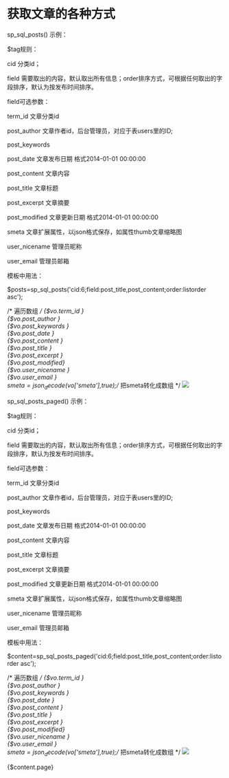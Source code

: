 # 获取文章的各种方式

sp_sql_posts()
示例：



<? php
$tag='cid:6;field:post_title,post_content;order:listorder asc';
$posts=sp_sql_posts($tag); 
print_r($posts);
$smeta=json_decode($vo['smeta'],true); //smeta处理方法，将其转化为数组
?>


$tag规则：

cid 分类id；

field 需要取出的内容，默认取出所有信息；order排序方式，可根据任何取出的字段排序，默认为按发布时间排序。



field可选参数：

term_id     文章分类id

post_author     文章作者id，后台管理员，对应于表users里的ID;

post_keywords     

post_date     文章发布日期 格式2014-01-01 00:00:00

post_content     文章内容

post_title     文章标题

post_excerpt     文章摘要

post_modified     文章更新日期 格式2014-01-01 00:00:00

smeta     文章扩展属性，以json格式保存，如属性thumb文章缩略图

user_nicename     管理员昵称

user_email     管理员邮箱



模板中用法：

<php>
$posts=sp_sql_posts('cid:6;field:post_title,post_content;order:listorder asc');
</php>

<foreach name="posts" item="vo">  /* 遍历数组 */
    {$vo.term_id }<br>
    {$vo.post_author }<br>
    {$vo.post_keywords }<br>
    {$vo.post_date }<br>
    {$vo.post_content }<br>
    {$vo.post_title }<br>
    {$vo.post_excerpt }<br>
    {$vo.post_modified}<br>
    {$vo.user_nicename }<br>
    {$vo.user_email }<br>
    <php>
    $smeta=json_decode($vo['smeta'],true);/* 把smeta转化成数组 */
    </php>
    <img src="{:sp_get_asset_upload_path($smeta['thumb'])}"/>
</foreach>


sp_sql_posts_paged()
示例：



<? php
$tag='cid:6;field:post_title,post_content;order:listorder asc';
$content=sp_sql_posts_paged($tag); 
$posts=$content['posts'];
$pager=$content['page'];
?>


$tag规则：

cid 分类id；

field 需要取出的内容，默认取出所有信息；order排序方式，可根据任何取出的字段排序，默认为按发布时间排序。



field可选参数：

term_id     文章分类id

post_author     文章作者id，后台管理员，对应于表users里的ID;

post_keywords     

post_date     文章发布日期 格式2014-01-01 00:00:00

post_content     文章内容

post_title     文章标题

post_excerpt     文章摘要

post_modified     文章更新日期 格式2014-01-01 00:00:00

smeta     文章扩展属性，以json格式保存，如属性thumb文章缩略图

user_nicename     管理员昵称

user_email     管理员邮箱



模板中用法：

<php>
$content=sp_sql_posts_paged('cid:6;field:post_title,post_content;order:listorder asc');
</php>

<foreach name="content['posts']" item="vo">  /* 遍历数组 */
    {$vo.term_id }<br>
    {$vo.post_author }<br>
    {$vo.post_keywords }<br>
    {$vo.post_date }<br>
    {$vo.post_content }<br>
    {$vo.post_title }<br>
    {$vo.post_excerpt }<br>
    {$vo.post_modified}<br>
    {$vo.user_nicename }<br>
    {$vo.user_email }<br>
    <php>
    $smeta=json_decode($vo['smeta'],true);/* 把smeta转化成数组 */
    </php>
    <img src="{:sp_get_asset_upload_path($smeta['thumb'])}"/>
</foreach>

<div>{$content.page}</div><!--分页-->